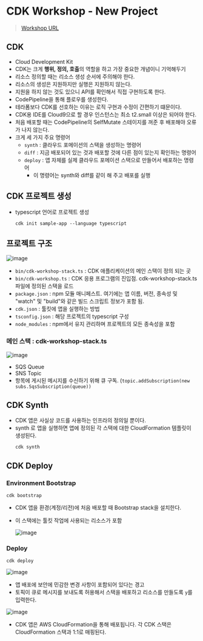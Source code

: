 # CDK Workshop - New Project
> [Workshop URL](https://cdkworkshop.com/)

## CDK
- Cloud Development Kit
- CDK는 크게 **행위, 정의, 호출**의 역할을 하고 가장 중요한 개념이니 기억해두기
- 리소스 정의할 때는 리소스 생성 순서에 주의해야 한다.
- 리소스의 생성은 지원하지만 실행은 지원하지 않는다.
- 지원을 하지 않는 것도 있으니 API를 확인해서 직접 구현하도록 한다.
- CodePipeline을 통해 플로우를 생성한다.
- 테라폼보다 CDK를 선호하는 이유는 로직 구현과 수정이 간편하기 떄문이다.
- CDK용 IDE를 Cloud9으로 할 경우 인스턴스는 최소 t2.small 이상은 되어야 한다.
- 처음 배포할 때는 CodePipeline의 SelfMutate 스테이지를 꺼준 후 배포해야 오류가 나지 않는다.
- 크게 세 가지 주요 명령어
  - `synth` : 클라우드 포메이션의 스택을 생성하는 명령어
  - `diff` : 지금 배포되어 있는 것과 배포할 것에 다른 점이 있는지 확인하는 명령어
  - `deploy` : 앱 자체를 실제 클라우드 포메이션 스택으로 만들어서 배포하는 명령어
    - 이 명령어는 synth와 diff를 같이 해 주고 배포를 실행

## CDK 프로젝트 생성
- typescript 언어로 프로젝트 생성
  ```
  cdk init sample-app --language typescript
  ```
## 프로젝트 구조
![image](https://user-images.githubusercontent.com/79209568/175210072-e31c6d68-86cb-4800-994a-01cb48f2af2f.png)

- `bin/cdk-workshop-stack.ts` : CDK 애플리케이션의 메인 스택이 정의 되는 곳
- `bin/cdk-workshop.ts` : CDK 응용 프로그램의 진입점. cdk-workshop-stack.ts 파일에 정의된 스택을 로드
- `package.json` : npm 모듈 매니페스트. 여기에는 앱 이름, 버전, 종속성 및 "watch" 및 "build"와 같은 빌드 스크립트 정보가 포함 됨. 
- `cdk.json` : 툴킷에 앱을 실행하는 방법
- `tsconfig.json` : 해당 프로젝트의 typescript 구성
- `node_modules` : npm에서 유지 관리하며 프로젝트의 모든 종속성을 포함

### 메인 스택 : cdk-workshop-stack.ts
![image](https://user-images.githubusercontent.com/79209568/175228256-1906e5ab-7011-4ab0-b9a7-6872b7652a30.png)
- SQS Queue
- SNS Topic
- 항목에 게시된 메시지를 수신하기 위해 큐 구독. (`topic.addSubscription(new subs.SqsSubscription(queue))`

## CDK Synth
- CDK 앱은 사실상 코드를 사용하는 인프라의 정의일 뿐이다.
- synth 로 앱을 실행하면 앱에 정의된 각 스택에 대한 CloudFormation 템플릿이 생성된다.
  ```
  cdk synth
  ```

## CDK Deploy
### Environment Bootstrap
  ```
  cdk bootstrap
  ```
- CDK 앱을 환경(계정/리전)에 처음 배포할 때 Bootstrap stack을 설치한다.
- 이 스택에는 툴킷 작업에 사용되는 리소스가 포함

  ![image](https://user-images.githubusercontent.com/79209568/175243964-332c6d62-7f4c-4edd-89dd-bd71c1c04c23.png)

### Deploy
  ```
  cdk deploy
  ```
![image](https://user-images.githubusercontent.com/79209568/175250059-e69ebff1-95bd-4615-8c31-143067162b9b.png)

- 앱 배포에 보안에 민감한 변경 사항이 포함되어 있다는 경고
- 토픽이 큐로 메시지를 보내도록 허용해서 스택을 배포하고 리소스를 만들도록 `y`를 입력한다.

![image](https://user-images.githubusercontent.com/79209568/175251935-47e01bd9-ce22-403e-905b-582867c8dfdb.png)

- CDK 앱은 AWS CloudFormation을 통해 배포됩니다. 각 CDK 스택은 CloudFormation 스택과 1:1로 매핑된다.
